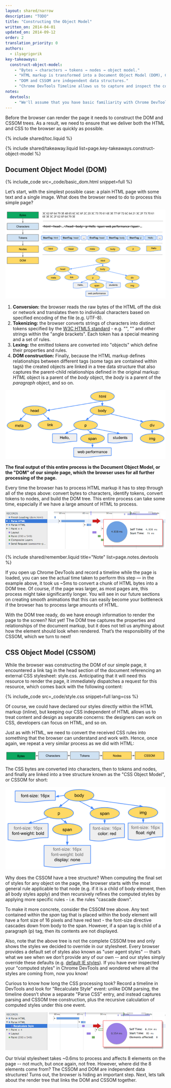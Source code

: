 ```yaml
---
layout: shared/narrow
description: "TODO"
title: "Constructing the Object Model"
written_on: 2014-04-01
updated_on: 2014-09-12
order: 2
translation_priority: 0
authors:
  - ilyagrigorik
key-takeaways:
  construct-object-model:
    - "Bytes → characters → tokens → nodes → object model."
    - "HTML markup is transformed into a Document Object Model (DOM), CSS markup is transformed into a CSS Object Model (CSSOM)."
    - "DOM and CSSOM are independent data structures."
    - "Chrome DevTools Timeline allows us to capture and inspect the construction and processing costs of DOM and CSSOM."
notes:
  devtools:
    - "We'll assume that you have basic familiarity with Chrome DevTools - i.e. you know how to capture a network waterfall, or record a timeline. If you need a quick refresher, check out the <a href='/web/tools/chrome-devtools'>Chrome DevTools documentation</a>, or if you're new to DevTools, we recommend taking the Codeschool <a href='http://discover-devtools.codeschool.com/''>Discover DevTools</a> course."
---
```


<p class="intro">
  Before the browser can render the page it needs to construct the DOM and CSSOM trees. As a result, we need to ensure that we deliver both the HTML and CSS to the browser as quickly as possible.
</p>

{% include shared/toc.liquid %}

{% include shared/takeaway.liquid list=page.key-takeaways.construct-object-model %}

## Document Object Model (DOM)

{% include_code src=_code/basic_dom.html snippet=full %}

Let’s start, with the simplest possible case: a plain HTML page with some text and a single image. What does the browser need to do to process this simple page?

<img src="images/full-process.png" alt="DOM construction process">

1. **Conversion:** the browser reads the raw bytes of the HTML off the disk or network and translates them to individual characters based on specified encoding of the file (e.g. UTF-8).
1. **Tokenizing:** the browser converts strings of characters into distinct tokens specified by the [W3C HTML5 standard](http://www.w3.org/TR/html5/) - e.g. "<html>", "<body>" and other strings within the "angle brackets". Each token has a special meaning and a set of rules.
1. **Lexing:** the emitted tokens are converted into "objects" which define their properties and rules.
1. **DOM construction:** Finally, because the HTML markup defines relationships between different tags (some tags are contained within tags) the created objects are linked in a tree data structure that also captures the parent-child relationships defined in the original markup: _HTML_ object is a parent of the _body_ object, the _body_ is a parent of the _paragraph_ object, and so on.

<img src="images/dom-tree.png" class="center" alt="DOM tree">

**The final output of this entire process is the Document Object Model, or the "DOM" of our simple page, which the browser uses for all further processing of the page.**

Every time the browser has to process HTML markup it has to step through all of the steps above: convert bytes to characters, identify tokens, convert tokens to nodes, and build the DOM tree. This entire process can take some time, especially if we have a large amount of HTML to process.

<img src="images/dom-timeline.png" class="center" alt="Tracing DOM construction in DevTools">

{% include shared/remember.liquid title="Note" list=page.notes.devtools %}

If you open up Chrome DevTools and record a timeline while the page is loaded, you can see the actual time taken to perform this step &mdash; in the example above, it took us ~5ms to convert a chunk of HTML bytes into a DOM tree. Of course, if the page was larger, as most pages are, this process might take significantly longer. You will see in our future sections on creating smooth animations that this can easily become your bottleneck if the browser has to process large amounts of HTML.

With the DOM tree ready, do we have enough information to render the page to the screen? Not yet! The DOM tree captures the properties and relationships of the document markup, but it does not tell us anything about how the element should look when rendered. That’s the responsibility of the CSSOM, which we turn to next!

## CSS Object Model (CSSOM)

While the browser was constructing the DOM of our simple page, it encountered a link tag in the head section of the document referencing an external CSS stylesheet: style.css. Anticipating that it will need this resource to render the page, it immediately dispatches a request for this resource, which comes back with the following content:

{% include_code src=_code/style.css snippet=full lang=css %}

Of course, we could have declared our styles directly within the HTML markup (inline), but keeping our CSS independent of HTML allows us to treat content and design as separate concerns: the designers can work on CSS, developers can focus on HTML, and so on.

Just as with HTML, we need to convert the received CSS rules into something that the browser can understand and work with. Hence, once again, we repeat a very similar process as we did with HTML:

<img src="images/cssom-construction.png" class="center" alt="CSSOM construction steps">

The CSS bytes are converted into characters, then to tokens and nodes, and finally are linked into a tree structure known as the "CSS Object Model", or CSSOM for short:

<img src="images/cssom-tree.png" class="center" alt="CSSOM tree">

Why does the CSSOM have a tree structure? When computing the final set of styles for any object on the page, the browser starts with the most general rule applicable to that node (e.g. if it is a child of body element, then all body styles apply) and then recursively refines the computed styles by applying more specific rules - i.e. the rules "cascade down".

To make it more concrete, consider the CSSOM tree above. Any text contained within the _span_ tag that is placed within the body element will have a font size of 16 pixels and have red text - the font-size directive cascades down from body to the span. However, if a span tag is child of a paragraph (p) tag, then its contents are not displayed.

Also, note that the above tree is not the complete CSSOM tree and only shows the styles we decided to override in our stylesheet. Every browser provides a default set of styles also known as "user agent styles" -- that’s what we see when we don’t provide any of our own -- and our styles simply override these defaults (e.g. [default IE styles](http://www.iecss.com/)). If you have ever inspected your "computed styles" in Chrome DevTools and wondered where all the styles are coming from, now you know!

Curious to know how long the CSS processing took? Record a timeline in DevTools and look for "Recalculate Style" event: unlike DOM parsing, the timeline doesn’t show a separate "Parse CSS" entry, and instead captures parsing and CSSOM tree construction, plus the recursive calculation of computed styles under this one event.

<img src="images/cssom-timeline.png" class="center" alt="Tracing CSSOM construction in DevTools">

Our trivial stylesheet takes ~0.6ms to process and affects 8 elements on the page -- not much, but once again, not free. However, where did the 8 elements come from? The CSSOM and DOM are independent data structures! Turns out, the browser is hiding an important step. Next, lets talk about the render tree that links the DOM and CSSOM together.
